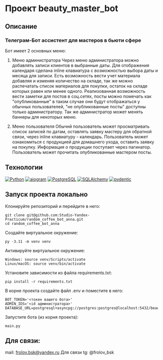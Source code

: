# Проект beauty_master_bot

## Описание

### Телеграм-Бот ассистент для мастеров в бьюти сфере ###

Бот имеет 2 основных меню:

1. Меню администратора
Через меню администратора можно добавлять записи клиентов в выбранные даты. Для отображения календаря сделана inline клавиатура с возможностью выбора даты и месяца для записи. Есть возможность вести учет материала добавляя и изменяя количество на складе, так же можно распечатать список материалов для покупки, остаток на складе которых равен или менее одного. Реализованная возможность вести заметки для постов в соц.сетях, посты можно помечать как "опубликованные" в таком случае они будут отображаться у обычных пользователей, "не опубликованные посты" доступны только администратору.
Так же администратор может менять баннеры для некоторых меню.

2. Меню пользователя
Обычнй пользователь может просматривать список записей по датам, оставлять заявку мастеру для обратной связи, через inline клавиатуру - календарь. Пользователь может ознакомиться с продукцией для домашнего ухода, оставить заявку на покупку. Информация о продукции поступает через пагинатор. Пользователь может прочитать опубликованные мастером посты.

## Технологии
[![Python](https://img.shields.io/badge/python-3.11-blue?logo=python)](https://www.python.org/)
[![aiogram](https://img.shields.io/badge/aiogram-3.4-blue)](https://docs.aiogram.dev/en/latest/)
[![PostgreSQL](https://img.shields.io/badge/PostgreSQL-blue?logo=PostgreSQL&logoColor=white/)](https://www.postgresql.org/)
[![SQLAlchemy](https://img.shields.io/badge/SQLAlchemy-blue)](https://docs.sqlalchemy.org/en/20/)
[![pydentic](https://img.shields.io/badge/pydentic-blue)](https://pydantic-docs.helpmanual.io/)


## Запуск проекта локально

Клонируйте репозиторий и перейдите в него:

```
git clone git@github.com:Studio-Yandex-Practicum/random_coffee_bot_anna.git
cd random_coffee_bot_anna
```

Создайте виртуальное окружение:
```
py -3.11 -m venv venv
```
Активируйте виртуальное окружение:
```
Windows: source venv/Scripts/activate
Linux/macOS: source venv/bin/activate
```
Установите зависимости из файла requirements.txt:
```
pip install -r requirements.txt
```
В корне проекта создайте файл .env и поместите в него:
```
BOT_TOKEN='<токен вашего бота>'
ADMIN_IDS='<id администратора>'
DATABASE_URL=postgresql+asyncpg://postgres:postgres@localhost:5432/beauty_bot
```
Запустите бота (из корня проекта):
```
main.py
```

## Для связи:
mail: frolov.bsk@yandex.ru
Для связи tg: @frolov_bsk